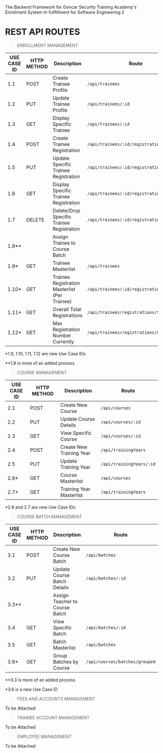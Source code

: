 The Backend Framework for Goncar Security Training Academy's Enrollment System In fullfillment for Software Engineering 2


# **REST API ROUTES**

>ENROLLMENT MANAGEMENT

| USE CASE ID | HTTP METHOD | Description | Route |
| ------------| ----------- | ----------- |----------|
| 1.1 | POST | Create Trainee Profile | ```/api/trainees```
| 1.2 | PUT | Update Trainee Profile | ```/api/trainees/:id```
| 1.3 | GET | Display Specific Trainee | ```/api/trainees/:id```
| 1.4 | POST | Create Trainee Registration | ```/api/trainees/:id/registrations/```
| 1.5 | PUT | Update Specific Trainee Registration | ```/api/trainees/:id/registrations/:regid/```
| 1.6 | GET | Display Specific Trainee Registration | ```/api/trainees/:id/registrations/:regid```
| 1.7 | DELETE | Delete/Drop Specific Trainee Registration | ```/api/trainees/:id/registrations/:regid```
| 1.8** |  | Assign Trainee to Course Batch | 
| 1.9* | GET | Trainee Masterlist  |```/api/trainees```
| 1.10* | GET | Trainee Registration Masterlist (Per Trainee) | ```/api/trainees/:id/registrations```
| 1.11* | GET | Overall Total Registrations | ```/api/trainees/registrations/total```
| 1.12* | GET | Max Registration Number Currently | ```/api/trainees/registrations/max```

*1.9, 1.10, 1.11, 1.12 are new Use Case IDs

**1.8 is more of an added process


>COURSE MANAGEMENT

| USE CASE ID | HTTP METHOD | Description | Route |
| ------------| ----------- | ----------- |----------|
| 2.1 | POST | Create New Course |```/api/courses```  |
| 2.2 | PUT | Update Course Details |```/api/courses/:id``` |
| 2.3 | GET | View Specific Course |```/api/courses/:id``` |
| 2.4 | POST | Create New Training Year |```/api/trainingYears```  |
| 2.5 | PUT | Update Training Year |```/api/trainingYears/:id```  |
| 2.6* | GET | Course Masterlist |```/api/courses```|
| 2.7* | GET | Training Year Masterlist |```/api/trainingYears```|

*2.6 and 2.7 are new Use Case IDs

>COURSE BATCH MANAGEMENT

| USE CASE ID | HTTP METHOD | Description | Route |
| ------------| ----------- | ----------- |----------|
| 3.1 | POST | Create New Course Batch |```/api/batches```  |
| 3.2 | PUT | Update Course Batch Details |```/api/batches/:id```|
| 3.3** |  | Assign Teacher to Course Batch | |
| 3.4 | GET | View Specific Batch |```/api/batches/:id```  |
|3.5 | GET | Batch Masterlist |```/api/batches```  |
| 3.6* | GET | Group Batches by Course |```/api/courses/batches/grouped```|

**3.3 is more of an added process

*3.6 is a new Use Case ID

>FEES AND ACCOUNTS MANAGEMENT

To be Attached

>TRAINEE ACCOUNT MANAGEMENT

To be Attached

>EMPLOYEE MANAGEMENT 

To be Attached